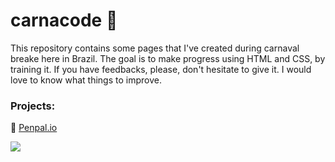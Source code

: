 # carnacode 🎉

This repository contains some pages that I've created during carnaval breake here in Brazil. The goal is to make progress using HTML and CSS, by training it. If you have feedbacks, please, don't hesitate to give it. I would love to know what things to improve. 

### Projects: 
💌 [Penpal.io](https://github.com/calvitoria/carnacode/tree/main/landing-page%20penpal.io) 

<div>
   <img align="center" src="https://user-images.githubusercontent.com/95686401/155861700-9472c24c-1592-40e9-8121-64054e8966be.png" />
</div>
